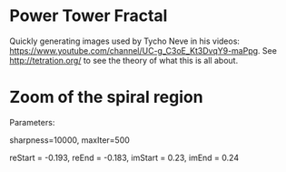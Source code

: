 # Power Tower Fractal

Quickly generating images used by Tycho Neve in his videos: https://www.youtube.com/channel/UC-g_C3oE_Kt3DvqY9-maPpg. See http://tetration.org/ to see the theory of what this is all about.

# Zoom of the spiral region

Parameters:

sharpness=10000,
maxIter=500

reStart = -0.193,
reEnd = -0.183,
imStart = 0.23,
imEnd = 0.24

